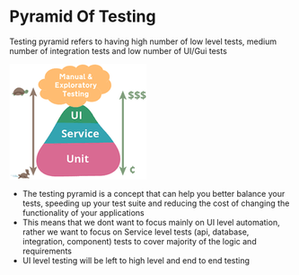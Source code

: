 # Pyramid Of Testing

Testing pyramid refers to having high number of low level tests, medium number of integration tests and low number of UI/Gui tests

![](<../.gitbook/assets/image (29).png>)

* The testing pyramid is a concept that can help you better balance your tests, speeding up your test suite and reducing the cost of changing the functionality of your applications
* This means that we dont want to focus mainly on UI level automation, rather we want to focus on Service level tests (api, database, integration, component) tests to cover majority of the logic and requirements
* UI level testing will be left to high level and end to end testing

